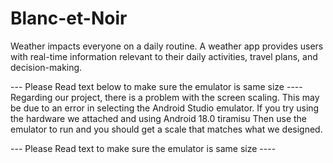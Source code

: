# Blanc-et-Noir
Weather impacts everyone on a daily routine. A weather app provides users with real-time information relevant to their daily activities, travel plans, and decision-making.

--- Please Read text below to make sure the emulator is same size ----
Regarding our project, there is a problem with the screen scaling. This may be due to an error in selecting the Android Studio emulator. If you try using the hardware we attached and using Android 18.0 tiramisu Then use the emulator to run and you should get a scale that matches what we designed.

--- Please Read text to make sure the emulator is same size ----

